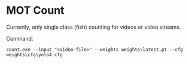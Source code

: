 # MOT Count

Currently, only single class (fish) counting for videos or video streams.

Command:

```
count.exe --input "<video-file>" --weights weights\latest.pt --cfg weights\cfg\yolo4.cfg
```
